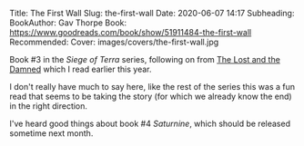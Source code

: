 Title: The First Wall
Slug: the-first-wall
Date: 2020-06-07 14:17
Subheading: 
BookAuthor: Gav Thorpe 
Book: https://www.goodreads.com/book/show/51911484-the-first-wall
Recommended:
Cover: images/covers/the-first-wall.jpg

Book #3 in the *Siege of Terra* series, following on from [The Lost and the Damned](https://www.jacquescorbytuech.com/reading/lost-damned) which I read earlier this year.

I don't really have much to say here, like the rest of the series this was a fun read that seems to be taking the story (for which we already know the end) in the right direction. 

I've heard good things about book #4 *Saturnine*, which should be released sometime next month.